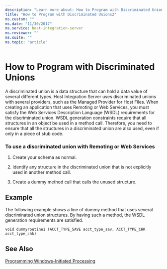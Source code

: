 ```yaml
---
description: "Learn more about: How to Program with Discriminated Unions"
title: "How to Program with Discriminated Unions2"
ms.custom: ""
ms.date: "11/30/2017"
ms.service: host-integration-server
ms.reviewer: ""
ms.suite: ""
ms.topic: "article"
---
```

# How to Program with Discriminated Unions
A discriminated union is a data structure that can hold a data value of several different types. Host Integration Server uses discriminated unions with several providers, such as the Managed Provider for Host Files. When creating an application that uses Remoting or Web Services, you must satisfy the Web Services Description Language (WSDL) requirements for the discriminated union. WSDL generation constraints require that all structures in an object be used in a method call. Therefore, you need to ensure that all the structures in a discriminated union are also used, even if only in a piece of stub code.  
  
### To use a discriminated union with Remoting or Web Services  
  
1.  Create your schema as normal.  
  
2.  Identify any structure in the discriminated union that is not explicitly used in another method call.  
  
3.  Create a dummy method call that calls the unused structure.  
  
## Example  
 The following example shows a line of dummy method that uses several discriminated union structures. By having such a method, the WSDL generation requirements are satisfied.  
  
```  
void dummyroutine1 (ACCT_TYPE_SAVE acct_type_sav, ACCT_TYPE_CHK acct_type_chk)  
```  
  
## See Also  
 [Programming Windows-Initiated Processing](../core/programming-windows-initiated-processing1.md)
